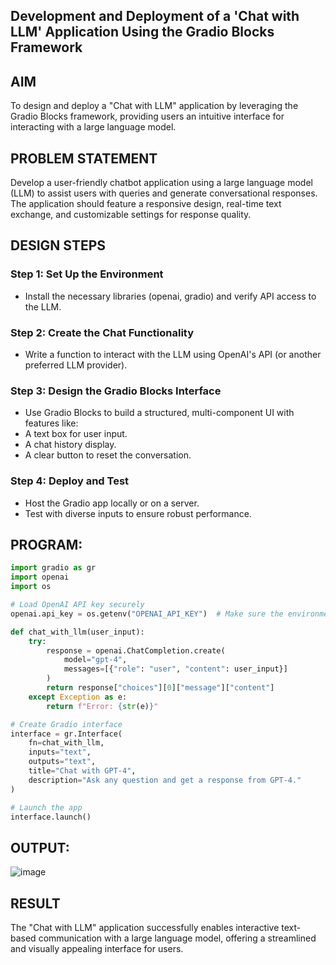 ## Development and Deployment of a 'Chat with LLM' Application Using the Gradio Blocks Framework
## AIM
To design and deploy a "Chat with LLM" application by leveraging the Gradio Blocks framework, providing users an intuitive interface for interacting with a large language model.

## PROBLEM STATEMENT
Develop a user-friendly chatbot application using a large language model (LLM) to assist users with queries and generate conversational responses. The application should feature a responsive design, real-time text exchange, and customizable settings for response quality.

## DESIGN STEPS
### Step 1: Set Up the Environment
- Install the necessary libraries (openai, gradio) and verify API access to the LLM.
### Step 2: Create the Chat Functionality
 - Write a function to interact with the LLM using OpenAI's API (or another preferred LLM provider).
### Step 3: Design the Gradio Blocks Interface
 - Use Gradio Blocks to build a structured, multi-component UI with features like:
 - A text box for user input.
 - A chat history display.
 - A clear button to reset the conversation.
### Step 4: Deploy and Test
 - Host the Gradio app locally or on a server.
 - Test with diverse inputs to ensure robust performance.

## PROGRAM:
```python
import gradio as gr
import openai
import os

# Load OpenAI API key securely
openai.api_key = os.getenv("OPENAI_API_KEY")  # Make sure the environment variable is set

def chat_with_llm(user_input):
    try:
        response = openai.ChatCompletion.create(
            model="gpt-4",
            messages=[{"role": "user", "content": user_input}]
        )
        return response["choices"][0]["message"]["content"]
    except Exception as e:
        return f"Error: {str(e)}"

# Create Gradio interface
interface = gr.Interface(
    fn=chat_with_llm,
    inputs="text",
    outputs="text",
    title="Chat with GPT-4",
    description="Ask any question and get a response from GPT-4."
)

# Launch the app
interface.launch()
```
## OUTPUT:
![image](https://github.com/user-attachments/assets/2f4bea55-aa28-494d-b707-a3cb64d7d930)

## RESULT
The "Chat with LLM" application successfully enables interactive text-based communication with a large language model, offering a streamlined and visually appealing interface for users.
